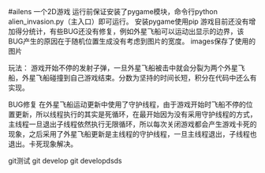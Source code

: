 #ailens
一个2D游戏
运行前保证安装了pygame模块，命令行python alien_invasion.py（主入口）即可运行。
安装pygame使用pip
游戏目前还没有增加得分统计，有些BUG还没有修复，例如外星飞船可以运动出显示的边界，该BUG产生的原因在于随机位置生成没有考虑到图片的宽度。
images保存了使用的图片

玩法：
游戏开始不停的发射子弹，一旦外星飞船被击中就会分裂为两个外星飞船，外星飞船碰撞到自己游戏结束。分数为坚持的时间长短，积分在代码中还么有实现。

BUG修复
在外星飞船运动更新中使用了守护线程，由于游戏开始时飞船不停的位置更新，所以线程执行的其实是死循环，在最开始因为没有采用守护线程的方式，主线程一旦退出子线程依然执行无限循环，所以每次关闭游戏都会产生游戏卡死的现象，之后采用了外星飞船更新是主线程的守护线程，一旦主线程退出，子线程也退出。卡死现象解决。


git测试
git develop
git developdsds
